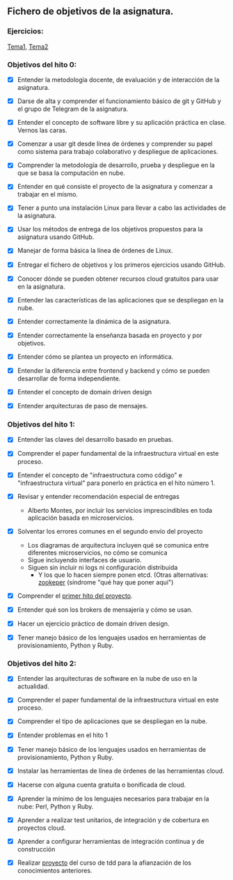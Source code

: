 ## Fichero de objetivos de la asignatura.

### Ejercicios: 
[Tema1](https://github.com/carlos-el/Ejercicios-CC/blob/master/Tema1-Arquitecturas_para_la_nube.md), 
[Tema2](https://github.com/carlos-el/Ejercicios-CC/blob/master/Tema2-Desarrollo_basado_en_pruebas.md)

### Objetivos del hito 0:

- [x] Entender la metodología docente, de evaluación y de interacción de la asignatura.
- [x] Darse de alta y comprender el funcionamiento básico de git y GitHub y el grupo de Telegram de la asignatura.
- [x] Entender el concepto de software libre y su aplicación práctica en clase.
Vernos las caras.
- [x] Comenzar a usar git desde línea de órdenes y comprender su papel como sistema para trabajo colaborativo y despliegue de aplicaciones. 
- [x] Comprender la metodología de desarrollo, prueba y despliegue en la que se basa la computación en nube.
- [x] Entender en qué consiste el proyecto de la asignatura y comenzar a trabajar en el mismo.
- [x] Tener a punto una instalación Linux para llevar a cabo las actividades de la asignatura.
- [x] Usar los métodos de entrega de los objetivos propuestos para la asignatura usando GitHub.
- [x] Manejar de forma básica la línea de órdenes de Linux.
- [x] Entregar el fichero de objetivos y los primeros ejercicios usando GitHub.
- [x] Conocer dónde se pueden obtener recursos cloud gratuitos para usar en la asignatura.

- [x] Entender las características de las aplicaciones que se despliegan en la nube.
- [x] Entender correctamente la dinámica de la asignatura.
- [x] Entender correctamente la enseñanza basada en proyecto y por objetivos. 
- [x] Entender cómo se plantea un proyecto en informática. 
- [x] Entender la diferencia entre frontend y backend y cómo se pueden desarrollar de forma independiente. 
- [x] Entender el concepto de domain driven design
- [x] Entender arquitecturas de paso de mensajes.

### Objetivos del hito 1:

- [x] Entender las claves del desarrollo basado en pruebas.
- [x] Comprender el paper fundamental de la infraestructura virtual en este proceso.
- [x] Entender el concepto de "infraestructura como código" e "infraestructura virtual" para ponerlo en práctica en el hito número 1.

- [x] Revisar y entender recomendación especial de entregas
  * Alberto Montes, por incluir los servicios imprescindibles en toda
    aplicación basada en microservicios.
    
- [x] Solventar los errores comunes en el segundo envío del proyecto
  * Los diagramas de arquitectura incluyen qué se comunica entre
    diferentes microservicios, no cómo se comunica
  * Sigue incluyendo interfaces de usuario.
  * Siguen sin incluir ni logs ni configuración distribuida
    * Y los que lo hacen siempre ponen etcd. (Otras
      alternativas:
      [zookeper](https://sysgears.com/articles/managing-configuration-of-distributed-system-with-apache-zookeeper/) (síndrome
      "qué hay que poner aquí")
- [x] Comprender el [primer hito del proyecto](http://jj.github.io/CC/documentos/proyecto/1.Infraestructura).
- [x] Entender qué son los brokers de mensajería y cómo se usan.
- [x] Hacer un ejercicio práctico de domain driven design.
- [x] Tener manejo básico de los lenguajes usados en herramientas de
  provisionamiento, Python y Ruby.

### Objetivos del hito 2:

- [x] Entender las arquitecturas de software en la nube de uso en la actualidad.
- [x] Comprender el paper fundamental de la infraestructura virtual en este proceso.
- [x] Comprender el tipo de aplicaciones que se despliegan en la nube.

- [x] Entender problemas en el hito 1 
- [x] Tener manejo básico de los lenguajes usados en herramientas de provisionamiento, Python y Ruby.
- [x] Instalar las herramientas de línea de órdenes de las herramientas cloud.
- [x] Hacerse con alguna cuenta gratuita o bonificada de cloud.
- [x] Aprender la mínimo de los lenguajes necesarios para trabajar en la nube: Perl, Python y Ruby.
- [x] Aprender a realizar test unitarios, de integración y de cobertura en proyectos cloud.
- [x] Aprender a configurar herramientas de integración continua y de construcción
- [x] Realizar [proyecto](https://github.com/carlos-el/ProyectoCursoTDD-Notas) del curso de tdd para la afianzación de los conocimientos anteriores.

  